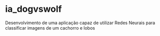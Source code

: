 # ia_dogvswolf
Desenvolvimento de uma aplicação capaz de utilizar Redes Neurais para classificar imagens de um cachorro e lobos
